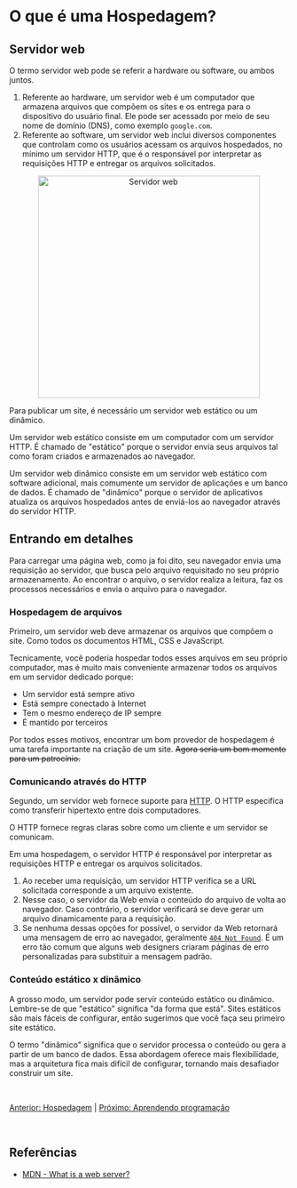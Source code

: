 # O que é uma Hospedagem?

## Servidor web

O termo servidor web pode se referir a hardware ou software, ou ambos juntos.

1. Referente ao hardware, um servidor web é um computador que armazena arquivos que compõem os sites e os entrega para o dispositivo do usuário final. Ele pode ser acessado por meio de seu nome de domínio (DNS), como exemplo `google.com`.
2. Referente ao software, um servidor web inclui diversos componentes que controlam como os usuários acessam os arquivos hospedados, no mínimo um servidor HTTP, que é o responsável por interpretar as requisições HTTP e entregar os arquivos solicitados.

<p align="center">
  <img src="https://developer.mozilla.org/en-US/docs/Learn/Common_questions/Web_mechanics/What_is_a_web_server/web-server.svg" alt="Servidor web" width="400" />
</p>

Para publicar um site, é necessário um servidor web estático ou um dinâmico.

Um servidor web estático consiste em um computador com um servidor HTTP. É chamado de "estático" porque o servidor envia seus arquivos tal como foram criados e armazenados ao navegador. 

Um servidor web dinâmico consiste em um servidor web estático com software adicional, mais comumente um servidor de aplicações e um banco de dados. É chamado de "dinâmico" porque o servidor de aplicativos atualiza os arquivos hospedados antes de enviá-los ao navegador através do servidor HTTP.

## Entrando em detalhes

Para carregar uma página web, como ja foi dito, seu navegador envia uma requisição ao servidor, que busca pelo arquivo requisitado no seu próprio armazenamento. Ao encontrar o arquivo, o servidor realiza a leitura, faz os processos necessários e envia o arquivo para o navegador.

### Hospedagem de arquivos

Primeiro, um servidor web deve armazenar os arquivos que compõem o site. Como todos os documentos HTML, CSS e JavaScript.

Tecnicamente, você poderia hospedar todos esses arquivos em seu próprio computador, mas é muito mais conveniente armazenar todos os arquivos em um servidor dedicado porque:

- Um servidor está sempre ativo
- Está sempre conectado à Internet
- Tem o mesmo endereço de IP sempre
- É mantido por terceiros

Por todos esses motivos, encontrar um bom provedor de hospedagem é uma tarefa importante na criação de um site. <strike>Agora seria um bom momento para um patrocínio.</strike>

### Comunicando através do HTTP

Segundo, um servidor web fornece suporte para [HTTP](/Internet/HTTP.md). O HTTP especifica como transferir hipertexto entre dois computadores. 

O HTTP fornece regras claras sobre como um cliente e um servidor se comunicam.

Em uma hospedagem, o servidor HTTP é responsável por interpretar as requisições HTTP e entregar os arquivos solicitados.

1. Ao receber uma requisição, um servidor HTTP verifica se a URL solicitada corresponde a um arquivo existente.
2. Nesse caso, o servidor da Web envia o conteúdo do arquivo de volta ao navegador. Caso contrário, o servidor verificará se deve gerar um arquivo dinamicamente para a requisição.
3. Se nenhuma dessas opções for possível, o servidor da Web retornará uma mensagem de erro ao navegador, geralmente [`404 Not Found`](https://developer.mozilla.org/en-US/docs/Web/HTTP/Status/404). É um erro tão comum que alguns web designers criaram páginas de erro personalizadas para substituir a mensagem padrão.

### Conteúdo estático x dinâmico

A grosso modo, um servidor pode servir conteúdo estático ou dinâmico. Lembre-se de que "estático" significa "da forma que está". Sites estáticos são mais fáceis de configurar, então sugerimos que você faça seu primeiro site estático.

O termo "dinâmico" significa que o servidor processa o conteúdo ou gera a partir de um banco de dados. Essa abordagem oferece mais flexibilidade, mas a arquitetura fica mais difícil de configurar, tornando mais desafiador construir um site.

<br> 

[Anterior: Hospedagem](/Internet/Hosting.md) | [Próximo: Aprendendo programação](/Aprendendo_Programacao/)

<br>

## Referências

* [MDN - What is a web server?](https://developer.mozilla.org/en-US/docs/Learn/Common_questions/Web_mechanics/What_is_a_web_server)
